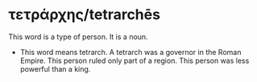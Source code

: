 # τετράρχης/tetrarchēs
This word is a type of person. It is a noun.
* This word means tetrarch. A tetrarch was a governor in the Roman Empire. This person ruled only part of a region. This person was less powerful than a king.

